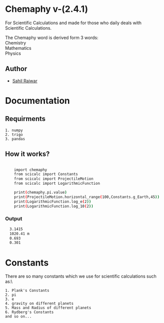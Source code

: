 
# Chemaphy v-(2.4.1)

For Scientific Calculations and made for those who daily deals with Scientific Calculations.

The Chemaphy word is derived form 3 words:\
Chemistry\
Mathematics\
Physics



## Author

- [Sahil Rajwar]("https://twitter.com/justSahilRajwar")

# Documentation

## Requirments
    1. numpy
    2. trigo
    3. pandas

## How it works?

```bash

    import chemaphy
    from scicalc import Constants
    from scicalc import ProjectileMotion
    from scicalc import LogarithmicFunction

    print(chemaphy.pi.value)
    print(ProjectileMotion.horizontal_range(100,Constants.g_Earth,45))
    print(LogarithmicFunction.log_e(2))
    print(LogarithmicFunction.log_10(2))
```
### Output

```bash
  3.1415
  1020.41 m
  0.693
  0.301
```

# Constants

There are so many constants which we use for scientific calculations such as:\

    1. Plank's Constants
    2. pi
    3. e
    4. gravity on different planets
    5. Mass and Radius of different planets
    6. Rydberg's Constants
    and so on...
